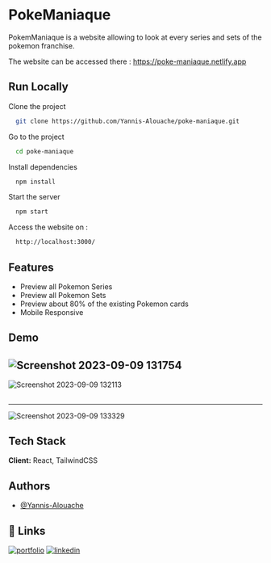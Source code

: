 
# PokeManiaque 

PokemManiaque is a website allowing to look at every series and sets of the pokemon franchise. 

The website can be accessed there : https://poke-maniaque.netlify.app





## Run Locally

Clone the project

```bash
  git clone https://github.com/Yannis-Alouache/poke-maniaque.git
```

Go to the project

```bash
  cd poke-maniaque
```

Install dependencies

```bash
  npm install
```

Start the server

```bash
  npm start
```

Access the website on : 

```bash
  http://localhost:3000/
```
## Features

- Preview all Pokemon Series
- Preview all Pokemon Sets
- Preview about 80% of the existing Pokemon cards
- Mobile Responsive


## Demo

![Screenshot 2023-09-09 131754](https://github.com/Yannis-Alouache/poke-maniaque/assets/57330326/7ea22359-e75c-4262-9ba2-3d73f7df52b4)
---
![Screenshot 2023-09-09 132113](https://github.com/Yannis-Alouache/poke-maniaque/assets/57330326/e5c3a588-123a-4af2-b909-5c33996a4050)
##
---
![Screenshot 2023-09-09 133329](https://github.com/Yannis-Alouache/poke-maniaque/assets/57330326/2feb1c58-4ff7-4320-8a8a-d3703d0637a6)

## Tech Stack

**Client:** React, TailwindCSS


## Authors

- [@Yannis-Alouache](https://github.com/Yannis-Alouache)


## 🔗 Links
[![portfolio](https://img.shields.io/badge/my_portfolio-000?style=for-the-badge&logo=ko-fi&logoColor=white)](https://yannis-alouache.netlify.app/)
[![linkedin](https://img.shields.io/badge/linkedin-0A66C2?style=for-the-badge&logo=linkedin&logoColor=white)](https://www.linkedin.com/in/yannis-alouache/)


